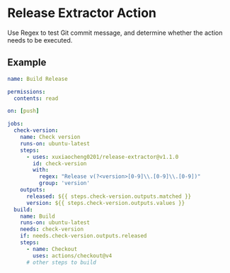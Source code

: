 # Release Extractor Action

Use Regex to test Git commit message,
and determine whether the action needs to be executed.

## Example

```yml
name: Build Release

permissions:
  contents: read

on: [push]

jobs:
  check-version:
    name: Check version
    runs-on: ubuntu-latest
    steps:
      - uses: xuxiaocheng0201/release-extractor@v1.1.0
        id: check-version
        with:
          regex: "Release v(?<version>[0-9]\\.[0-9]\\.[0-9])"
          group: 'version'
    outputs:
      released: ${{ steps.check-version.outputs.matched }}
      version: ${{ steps.check-version.outputs.values }}
  build:
    name: Build
    runs-on: ubuntu-latest
    needs: check-version
    if: needs.check-version.outputs.released
    steps:
      - name: Checkout
        uses: actions/checkout@v4
      # other steps to build
```
